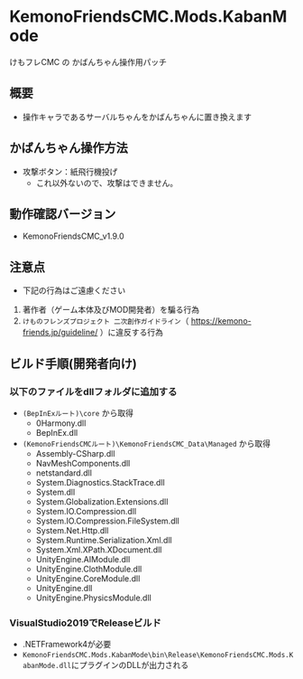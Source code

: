 # KemonoFriendsCMC.Mods.KabanMode

けもフレCMC の かばんちゃん操作用パッチ

## 概要

* 操作キャラであるサーバルちゃんをかばんちゃんに置き換えます

## かばんちゃん操作方法

* 攻撃ボタン：紙飛行機投げ
  * これ以外ないので、攻撃はできません。

## 動作確認バージョン

* KemonoFriendsCMC_v1.9.0

## 注意点

* 下記の行為はご遠慮ください
1. 著作者（ゲーム本体及びMOD開発者）を騙る行為
2. `けものフレンズプロジェクト 二次創作ガイドライン`（ https://kemono-friends.jp/guideline/ ）に違反する行為

## ビルド手順(開発者向け)

### 以下のファイルをdllフォルダに追加する

* `(BepInExルート)\core` から取得
  * 0Harmony.dll
  * BepInEx.dll
* `(KemonoFriendsCMCルート)\KemonoFriendsCMC_Data\Managed` から取得
  * Assembly-CSharp.dll
  * NavMeshComponents.dll
  * netstandard.dll
  * System.Diagnostics.StackTrace.dll
  * System.dll
  * System.Globalization.Extensions.dll
  * System.IO.Compression.dll
  * System.IO.Compression.FileSystem.dll
  * System.Net.Http.dll
  * System.Runtime.Serialization.Xml.dll
  * System.Xml.XPath.XDocument.dll
  * UnityEngine.AIModule.dll
  * UnityEngine.ClothModule.dll
  * UnityEngine.CoreModule.dll
  * UnityEngine.dll
  * UnityEngine.PhysicsModule.dll

### VisualStudio2019でReleaseビルド

* .NETFramework4が必要
* `KemonoFriendsCMC.Mods.KabanMode\bin\Release\KemonoFriendsCMC.Mods.KabanMode.dll`にプラグインのDLLが出力される